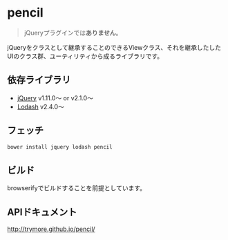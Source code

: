 # pencil

> jQueryプラグインでは**ありません**。

jQueryをクラスとして継承することのできるViewクラス、それを継承したしたUIのクラス群、ユーティリティから成るライブラリです。

## 依存ライブラリ

* [jQuery](https://github.com/jquery/jquery) v1.11.0〜 or v2.1.0〜
* [Lodash](https://github.com/lodash/lodash) v2.4.0〜

## フェッチ

```bash
bower install jquery lodash pencil
```

## ビルド

browserifyでビルドすることを前提としています。

## APIドキュメント

http://trymore.github.io/pencil/
